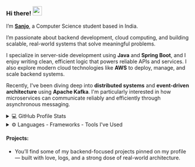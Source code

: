 ### Hi there! <img src="https://emojis.slackmojis.com/emojis/images/1536351075/4594/blob-wave.gif" width="25"/>

I’m [**Sanjo**](https://sanjoksiby.vercel.app/), a Computer Science student based in India.

I’m passionate about backend development, cloud computing, and building scalable, real-world systems that solve meaningful problems.

I specialize in server-side development using **Java** and **Spring Boot**, and I enjoy writing clean, efficient logic that powers reliable APIs and services. I also explore modern cloud technologies like **AWS** to deploy, manage, and scale backend systems.

Recently, I've been diving deep into **distributed systems** and **event-driven architecture** using **Apache Kafka**. I'm particularly interested in how microservices can communicate reliably and efficiently through asynchronous messaging.



<details>
  <summary>💻 GitHub Profile Stats</summary>
    <div>
        <h2 align="center">📊 Github Stats</h2>
        <br />
        <p align="center">
            <img src="https://github-readme-stats.vercel.app/api?username=skywalker690&show_icons=true&theme=codeSTACKr&hide_border=true&cache=1" alt="GitHub Stats"/>
        </p>
        <p align="center">
            <div align="center"> <img src="https://github-profile-trophy.vercel.app/?username=skywalker690&theme=onedark&no-frame=true&no-bg=true&margin-w=15&row=2&column=4&cache=0"> </div>
        </p>
    </div>
</details>

<details>
    <summary>⚙️ Languages - Frameworks - Tools I've Used</summary>
   <div align="center">
      <h2 align="center"><strong>⚒️ Languages - Frameworks - Tools I've Used ⚒️</strong></h2>
      <img src="https://skillicons.dev/icons?i=java,spring,react,tailwind,postgres,kafka,aws,docker,jenkins,idea,postman,git" />
</div>
</details>

#### Projects:

* You’ll find some of my backend-focused projects pinned on my profile — built with love, logs, and a strong dose of real-world architecture.
